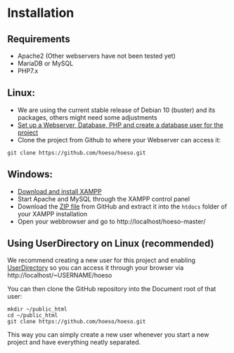 # Installation

## Requirements
- Apache2 (Other webservers have not been tested yet)
- MariaDB or MySQL
- PHP7.x

## Linux:
- We are using the current stable release of Debian 10 (buster) and its packages, others might need some adjustments
- [Set up a Webserver, Database, PHP and create a database user for the project](https://www.cyberciti.biz/faq/how-to-install-lamp-on-debian-10-buster/) 
- Clone the project from Github to where your Webserver can access it:

`git clone https://github.com/hoeso/hoeso.git`

## Windows:
- [Download and install XAMPP](https://www.apachefriends.org/download.html)
- Start Apache and MySQL through the XAMPP control panel 
- Download the [ZIP file](https://github.com/hoeso/hoeso/archive/master.zip) from GitHub and extract it into the `htdocs` folder of your XAMPP installation
- Open your webbrowser and go to http://localhost/hoeso-master/

## Using UserDirectory on Linux (recommended)

We recommend creating a new user for this project and enabling [UserDirectory](https://wiki.ubuntu.com/UserDirectoryPHP) so you can access it through your browser via http://localhost/~USERNAME/hoeso

You can then clone the GitHub repository into the Document root of that user:
```
mkdir ~/public_html
cd ~/public_html
git clone https://github.com/hoeso/hoeso.git
```

This way you can simply create a new user whenever you start a new project and have everything neatly separated.


